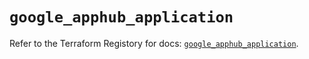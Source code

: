 # `google_apphub_application`

Refer to the Terraform Registory for docs: [`google_apphub_application`](https://registry.terraform.io/providers/hashicorp/google/5.21.0/docs/resources/apphub_application).
